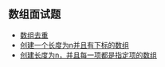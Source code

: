 ## 数组面试题

- [数组去重](https://github.com/lhalou/array-interview-questions/tree/master/%E6%95%B0%E7%BB%84%E5%8E%BB%E9%87%8D)
- [创建一个长度为n并且有下标的数组](https://github.com/lhalou/array-interview-questions/tree/master/%E5%88%9B%E5%BB%BA%E4%B8%80%E4%B8%AA%E9%95%BF%E5%BA%A6%E4%B8%BAn%E5%B9%B6%E4%B8%94%E6%9C%89%E4%B8%8B%E6%A0%87%E7%9A%84%E6%95%B0%E7%BB%84)
- [创建长度为n，并且每一项都是指定项的数组]()

